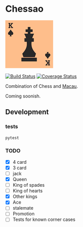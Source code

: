 # Chessao

![logo](misc/logo_150px.png)

[![Build Status](https://travis-ci.org/tadeoos/chessao.svg?branch=master)](https://travis-ci.org/tadeoos/chessao)
[![Coverage Status](https://coveralls.io/repos/github/tadeoos/chessao/badge.svg)](https://coveralls.io/github/tadeoos/chessao)

Combination of Chess and [Macau](https://en.wikipedia.org/wiki/Mau_mau_(card_game)).

Coming soonish.


## Development

### tests

```bash
pytest
```
### TODO

- [x] 4 card
- [x] 3 card
- [ ] jack
- [x] Queen
- [ ] King of spades
- [ ] King of hearts
- [x] Other kings
- [x] Ace
- [ ] stalemate
- [ ] Promotion
- [ ] Tests for known corner cases

